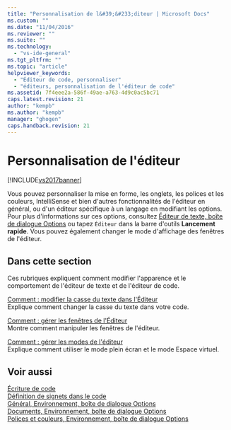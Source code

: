 ```yaml
---
title: "Personnalisation de l&#39;&#233;diteur | Microsoft Docs"
ms.custom: ""
ms.date: "11/04/2016"
ms.reviewer: ""
ms.suite: ""
ms.technology: 
  - "vs-ide-general"
ms.tgt_pltfrm: ""
ms.topic: "article"
helpviewer_keywords: 
  - "Éditeur de code, personnaliser"
  - "éditeurs, personnalisation de l'éditeur de code"
ms.assetid: 7f4eee2a-586f-49ae-a763-4d9c0ac5bc71
caps.latest.revision: 21
author: "kempb"
ms.author: "kempb"
manager: "ghogen"
caps.handback.revision: 21
---
```

# Personnalisation de l&#39;&#233;diteur
[!INCLUDE[vs2017banner](../code-quality/includes/vs2017banner.md)]

Vous pouvez personnaliser la mise en forme, les onglets, les polices et les couleurs, IntelliSense et bien d'autres fonctionnalités de l'éditeur en général, ou d'un éditeur spécifique à un langage en modifiant les options.  Pour plus d'informations sur ces options, consultez [Éditeur de texte, boîte de dialogue Options](../ide/reference/text-editor-options-dialog-box.md) ou tapez `Éditeur` dans la barre d'outils **Lancement rapide**.  Vous pouvez également changer le mode d'affichage des fenêtres de l'éditeur.  
  
## Dans cette section  
 Ces rubriques expliquent comment modifier l'apparence et le comportement de l'éditeur de texte et de l'éditeur de code.  
  
 [Comment : modifier la casse du texte dans l'Éditeur](../ide/how-to-change-text-case-in-the-editor.md)  
 Explique comment changer la casse du texte dans votre code.  
  
 [Comment : gérer les fenêtres de l'Éditeur](../ide/how-to-manage-editor-windows.md)  
 Montre comment manipuler les fenêtres de l'éditeur.  
  
 [Comment : gérer les modes de l'éditeur](../ide/how-to-manage-editor-modes.md)  
 Explique comment utiliser le mode plein écran et le mode Espace virtuel.  
  
## Voir aussi  
 [Écriture de code](../ide/writing-code-in-the-code-and-text-editor.md)   
 [Définition de signets dans le code](../ide/setting-bookmarks-in-code.md)   
 [Général, Environnement, boîte de dialogue Options](../ide/reference/general-environment-options-dialog-box.md)   
 [Documents, Environnement, boîte de dialogue Options](../ide/reference/documents-environment-options-dialog-box.md)   
 [Polices et couleurs, Environnement, boîte de dialogue Options](../ide/reference/fonts-and-colors-environment-options-dialog-box.md)